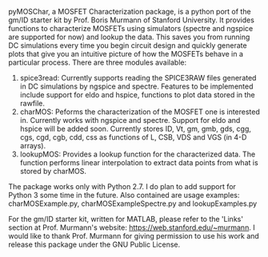 pyMOSChar, a MOSFET Characterization package, is a python port of the gm/ID
starter kit by Prof. Boris Murmann of Stanford University. It provides
functions to characterize MOSFETs using simulators (spectre and ngspice are
supported for now) and lookup the data.  This saves you from running DC
simulations every time you begin circuit design and quickly generate plots that
give you an intuitive picture of how the MOSFETs behave in a particular
process. There are three modules available:

1. spice3read: Currently supports reading the SPICE3RAW files generated in DC
simulations by ngspice and spectre. Features to be implemented include support
for eldo and hspice, functions to plot data stored in the rawfile.
2. charMOS: Peforms the characterization of the MOSFET one is interested in. 
Currently works with ngspice and spectre. Support for eldo and hspice will be 
added soon. Currently stores ID, Vt, gm, gmb, gds, cgg, cgs, cgd, cgb, cdd, css
as functions of L, CSB, VDS and VGS (in 4-D arrays).
3. lookupMOS: Provides a lookup function for the characterized data. The 
function performs linear interpolation to extract data points from what is 
stored by charMOS.

The package works only with Python 2.7. I do plan to add support for Python 3
some time in the future. Also contained are usage examples: charMOSExample.py,
charMOSExampleSpectre.py and lookupExamples.py

For the gm/ID starter kit, written for MATLAB, please refer to the 'Links'
section at Prof. Murmann's website: https://web.stanford.edu/~murmann. I would
like to thank Prof. Murmann for giving permission to use his work and release
this package under the GNU Public License.
